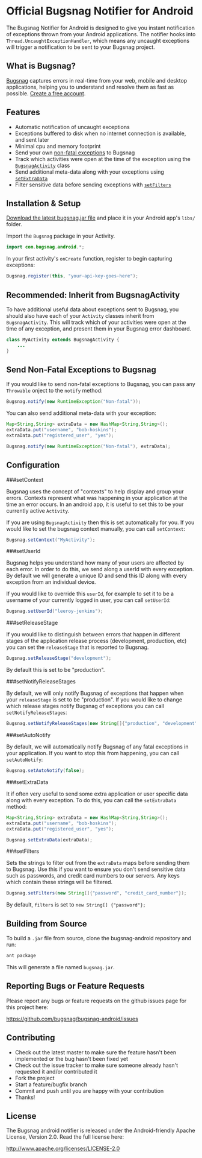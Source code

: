 Official Bugsnag Notifier for Android
=====================================

The Bugsnag Notifier for Android is designed to give you
instant notification of exceptions thrown from your Android applications. 
The notifier hooks into `Thread.UncaughtExceptionHandler`, which means any 
uncaught exceptions will trigger a notification to be sent to your Bugsnag
project.


What is Bugsnag?
----------------

[Bugsnag](http://bugsnag.com) captures errors in real-time from your web, 
mobile and desktop applications, helping you to understand and resolve them 
as fast as possible. [Create a free account](http://bugsnag.com).


Features
--------

-   Automatic notification of uncaught exceptions
-   Exceptions buffered to disk when no internet connection is available, and 
    sent later
-   Minimal cpu and memory footprint
-   Send your own [non-fatal exceptions](#send-non-fatal-exceptions-to-bugsnag)
    to Bugsnag
-   Track which activities were open at the time of the exception using the 
    [`BugsnagActivity`](#recommended-inherit-from-bugsnagactivity) class
-   Send additional meta-data along with your exceptions using 
    [`setExtraData`](#setextradata)
-   Filter sensitive data before sending exceptions with
    [`setFilters`](#setfilters)


Installation & Setup
--------------------

[Download the latest bugsnag.jar file](https://github.com/downloads/bugsnag/bugsnag-android/bugsnag-1.0.0.jar)
and place it in your Android app's `libs/` folder.

Import the `Bugsnag` package in your Activity.

```java
import com.bugsnag.android.*;
```

In your first activity's `onCreate` function, register to begin capturing 
exceptions:

```java
Bugsnag.register(this, "your-api-key-goes-here");
```


Recommended: Inherit from BugsnagActivity
-----------------------------------------

To have additional useful data about exceptions sent to Bugsnag, you should
also have each of your `Activity` classes inherit from `BugsnagActivity`.
This will track which of your activities were open at the time of
any exception, and present them in your Bugsnag error dashboard.

```java
class MyActivity extends BugsnagActivity {
    ...
}
```


Send Non-Fatal Exceptions to Bugsnag
------------------------------------

If you would like to send non-fatal exceptions to Bugsnag, you can pass any
`Throwable` onject to the `notify` method:

```java
Bugsnag.notify(new RuntimeException("Non-fatal"));
```

You can also send additional meta-data with your exception:

```java
Map<String,String> extraData = new HashMap<String,String>();
extraData.put("username", "bob-hoskins");
extraData.put("registered_user", "yes");

Bugsnag.notify(new RuntimeException("Non-fatal"), extraData);
```


Configuration
-------------

###setContext

Bugsnag uses the concept of "contexts" to help display and group your
errors. Contexts represent what was happening in your application at the
time an error occurs. In an android app, it is useful to set this to be 
your currently active `Activity`.
    
If you are using `BugsnagActivity` then this is set automatically for you.
If you would like to set the bugsnag context manually, you can call 
`setContext`:

```java
Bugsnag.setContext("MyActivity");
```

###setUserId

Bugsnag helps you understand how many of your users are affected by each
error. In order to do this, we send along a userId with every exception. 
By default we will generate a unique ID and send this ID along with every 
exception from an individual device.
    
If you would like to override this `userId`, for example to set it to be a
username of your currently logged in user, you can call `setUserId`:

```java
Bugsnag.setUserId("leeroy-jenkins");
```

###setReleaseStage

If you would like to distinguish between errors that happen in different
stages of the application release process (development, production, etc)
you can set the `releaseStage` that is reported to Bugsnag.

```java
Bugsnag.setReleaseStage("development");
```
    
By default this is set to be "production".

###setNotifyReleaseStages

By default, we will only notify Bugsnag of exceptions that happen when 
your `releaseStage` is set to be "production". If you would like to 
change which release stages notify Bugsnag of exceptions you can
call `setNotifyReleaseStages`:
    
```java
Bugsnag.setNotifyReleaseStages(new String[]{"production", "development"});
```

###setAutoNotify

By default, we will automatically notify Bugsnag of any fatal exceptions
in your application. If you want to stop this from happening, you can call
`setAutoNotify`:
    
```java
Bugsnag.setAutoNotify(false);
```

###setExtraData

It if often very useful to send some extra application or user specific 
data along with every exception. To do this, you can call the
`setExtraData` method:
    
```java
Map<String,String> extraData = new HashMap<String,String>();
extraData.put("username", "bob-hoskins");
extraData.put("registered_user", "yes");

Bugsnag.setExtraData(extraData);
```

###setFilters

Sets the strings to filter out from the `extraData` maps before sending
them to Bugsnag. Use this if you want to ensure you don't send 
sensitive data such as passwords, and credit card numbers to our 
servers. Any keys which contain these strings will be filtered.

```java
Bugsnag.setFilters(new String[]{"password", "credit_card_number"});
```

By default, `filters` is set to `new String[] {"password"};`


Building from Source
--------------------

To build a `.jar` file from source, clone the bugsnag-android repository 
and run:

```bash
ant package
```

This will generate a file named `bugsnag.jar`.


Reporting Bugs or Feature Requests
----------------------------------

Please report any bugs or feature requests on the github issues page for this
project here:

<https://github.com/bugsnag/bugsnag-android/issues>


Contributing
------------
 
-   Check out the latest master to make sure the feature hasn't been 
    implemented or the bug hasn't been fixed yet
-   Check out the issue tracker to make sure someone already hasn't requested
    it and/or contributed it
-   Fork the project
-   Start a feature/bugfix branch
-   Commit and push until you are happy with your contribution
-   Thanks!


License
-------

The Bugsnag android notifier is released under the Android-friendly
Apache License, Version 2.0. Read the full license here:

<http://www.apache.org/licenses/LICENSE-2.0>
